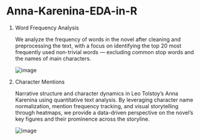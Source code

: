 # Anna-Karenina-EDA-in-R
1. Word Frequency Analysis

   We analyze the frequency of words in the novel after cleaning and preprocessing the text, with a focus on identifying the top 20 most frequently used non-trivial words — excluding common stop words and the names of main characters.

    ![image](https://github.com/user-attachments/assets/bcfab52a-62d3-4b3b-a2d9-012ff7de7d95)

2. Character Mentions

   Narrative structure and character dynamics in Leo Tolstoy’s Anna Karenina using quantitative text analysis. By leveraging character name normalization, mention frequency tracking, and visual storytelling through heatmaps, we provide a data-driven perspective on the novel’s key figures and their prominence across the storyline.

   ![image](https://github.com/user-attachments/assets/4f84434c-bd19-4673-a124-ddb745147175)
